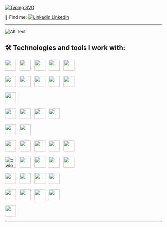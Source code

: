 <a href="https://git.io/typing-svg"><img src="https://readme-typing-svg.demolab.com?font=IBM+Plex+Sans&weight=700&size=30&duration=1500&pause=1000&color=FF1B97&background=6ECF4200&center=true&multiline=true&width=500&height=120&lines=HI+THERE!;MY+NAME+IS+SABINE;I'M+QA+AUTOMATION+ENGINEER" alt="Typing SVG" /></a>


 📌  Find me: [![Linkedin](https://i.stack.imgur.com/gVE0j.png) Linkedin](https://www.linkedin.com/in/sabinevolceka/) &nbsp;
<hr> 

![Alt Text](https://i.gifer.com/76dA.gif)


## 🛠  Technologies and tools I work with:

<img src="https://img.shields.io/badge/Python-FFD43B?style=for-the-badge&logo=python&logoColor=blue" height="35" /> &nbsp;
<img src="https://img.shields.io/badge/JavaScript-323330?style=for-the-badge&logo=javascript&logoColor=F7DF1E" height="35" /> &nbsp;
<img src="https://img.shields.io/badge/HTML5-E34F26?style=for-the-badge&logo=html5&logoColor=white" height="35" /> &nbsp;
<img src="https://img.shields.io/badge/CSS3-1572B6?style=for-the-badge&logo=css3&logoColor=white" height="35" /> &nbsp;
<img src="https://img.shields.io/badge/MySQL-005C84?style=for-the-badge&logo=mysql&logoColor=white" height="35" /> &nbsp;

<img src="https://img.shields.io/badge/Postman-FF6C37?style=for-the-badge&logo=Postman&logoColor=white" height="35" /> &nbsp;
<img src="https://img.shields.io/badge/Selenium-43B02A?style=for-the-badge&logo=Selenium&logoColor=white" height="35" /> &nbsp;
<img src="https://img.shields.io/badge/PyCharm-000000.svg?&style=for-the-badge&logo=PyCharm&logoColor=white" height="35" /> &nbsp;
<img src="https://img.shields.io/badge/WebStorm-000000?style=for-the-badge&logo=WebStorm&logoColor=white" height="35" /> &nbsp;
<img src="https://img.shields.io/badge/replit-667881?style=for-the-badge&logo=replit&logoColor=white" height="35" /> &nbsp;

<img src="https://img.shields.io/badge/Visual_Studio-5C2D91?style=for-the-badge&logo=visual%20studio&logoColor=white" height="35" /> &nbsp;

<img src="https://img.shields.io/badge/Android-3DDC84?style=for-the-badge&logo=android&logoColor=white" height="35" /> &nbsp;
<img src="https://img.shields.io/badge/Windows-0078D6?style=for-the-badge&logo=windows&logoColor=white" height="35" /> &nbsp;
<img src="https://img.shields.io/badge/iOS-000000?style=for-the-badge&logo=ios&logoColor=white" height="35" /> &nbsp;
<img src="https://img.shields.io/badge/mac%20os-000000?style=for-the-badge&logo=apple&logoColor=white" height="35" /> &nbsp;

<img src="https://img.shields.io/badge/Snyk-4C4A73?style=for-the-badge&logo=snyk&logoColor=white" height="35" /> &nbsp;
<img src="https://img.shields.io/badge/Lighthouse-F44B21?style=for-the-badge&logo=Lighthouse&logoColor=white" height="35" /> &nbsp;

<img src="https://img.shields.io/badge/Jira-0052CC?style=for-the-badge&logo=Jira&logoColor=white" height="35" /> &nbsp;
<img src="https://img.shields.io/badge/GitHub-100000?style=for-the-badge&logo=github&logoColor=white" height="35" /> &nbsp;
<img src="https://img.shields.io/badge/GIT-E44C30?style=for-the-badge&logo=git&logoColor=white" height="35" /> &nbsp;
<img src="https://img.shields.io/badge/windows%20terminal-4D4D4D?style=for-the-badge&logo=windows%20terminal&logoColor=white" height="35" /> &nbsp;
<img src="https://img.shields.io/badge/Node.js-339933?style=for-the-badge&logo=nodedotjs&logoColor=white" height="35" /> &nbsp;

<img src="https://img.shields.io/badge/Codewars-B1361E?style=for-the-badge&logo=Codewars&logoColor=white" alt="cwlogo" title="cw" height="35" /> &nbsp;
<img src="https://img.shields.io/badge/-Hackerrank-2EC866?style=for-the-badge&logo=HackerRank&logoColor=white" height="35" /> &nbsp;
<img src="https://img.shields.io/badge/-Sololearn-3a464b?style=for-the-badge&logo=Sololearn&logoColor=white" height="35" /> &nbsp;
<img src="https://img.shields.io/badge/Stack_Overflow-FE7A16?style=for-the-badge&logo=stack-overflow&logoColor=white" height="35" /> &nbsp;
<img src="https://img.shields.io/badge/Slack-4A154B?style=for-the-badge&logo=slack&logoColor=white" height="35" /> &nbsp;

<img src="https://img.shields.io/badge/Zoom-2D8CFF?style=for-the-badge&logo=zoom&logoColor=white" height="35" /> &nbsp;
<img src="https://img.shields.io/badge/VirtualBox-21416b?style=for-the-badge&logo=VirtualBox&logoColor=white" height="35" /> &nbsp;
<img src="https://img.shields.io/badge/sublime_text-%23575757.svg?&style=for-the-badge&logo=sublime-text&logoColor=important" height="35" /> &nbsp;
<img src="https://img.shields.io/badge/Notepad++-90E59A.svg?style=for-the-badge&logo=notepad%2B%2B&logoColor=black" height="35" /> &nbsp;

<img src="https://img.shields.io/badge/Google_chrome-4285F4?style=for-the-badge&logo=Google-chrome&logoColor=white" height="35" /> &nbsp;
<img src="https://img.shields.io/badge/Firefox_Browser-FF7139?style=for-the-badge&logo=Firefox-Browser&logoColor=white" height="35" /> &nbsp;
<img src="https://img.shields.io/badge/Microsoft_Edge-0078D7?style=for-the-badge&logo=Microsoft-edge&logoColor=white" height="35" /> &nbsp;
<img src="https://img.shields.io/badge/Opera-FF1B2D?style=for-the-badge&logo=Opera&logoColor=white" height="35" /> &nbsp;

<img src="https://img.shields.io/badge/Safari-FF1B2D?style=for-the-badge&logo=Safari&logoColor=white" height="35" /> &nbsp;

<hr> 



